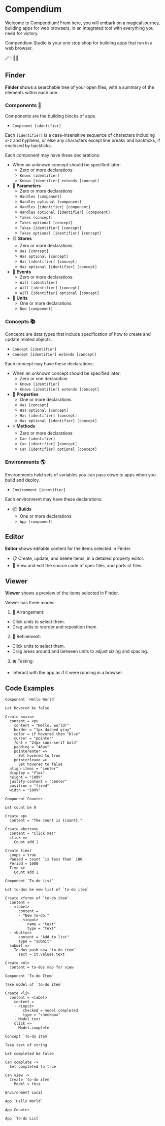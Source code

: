 # Compendium

Welcome to Compendium! From here, you will embark on a magical journey, building apps for web browsers, in an integrated tool with everything you need for victory.

Compendium Studio is your one stop shop for building apps that run in a web browser.

🪄✨💖🌺

## Finder

**Finder** shows a searchable tree of your open files, with a summary of the elements within each one.

### Components 🧱

Components are the building blocks of apps.

- `Component [identifier]`

Each `[identifier]` is a case-insensitive sequence of characters including a-z and hyphens, or else any characters except line breaks and backticks, if enclosed by backticks.

Each component may have these declarations:

- When an unknown concept should be specified later:
  - Zero or more declarations
  - `Knows [identifier]`
  - `Knows [identifier] extends [concept]`
- 🔻 **Parameters**
  - Zero or more declarations
  - `Handles [component]`
  - `Handles optional [component]`
  - `Handles [identifier] [component]`
  - `Handles optional [identifier] [component]`
  - `Takes [concept]`
  - `Takes optional [concept]`
  - `Takes [identifier] [concept]`
  - `Takes optional [identifier] [concept]`
- 🟨 **Stores**
  - Zero or more declarations
  - `Has [concept]`
  - `Has optional [concept]`
  - `Has [identifier] [concept]`
  - `Has optional [identifier] [concept]`
- 🔺 **Events**
  - Zero or more declarations
  - `Will [identifier]`
  - `Will [identifier] [concept]`
  - `Will [identifier] optional [concept]`
- 🔵 **Units**
  - One or more declarations
  - `New [component]`

### Concepts 📚

Concepts are data types that include specification of how to create and update related objects.

- `Concept [identifier]`
- `Concept [identifier] extends [concept]`

Each concept may have these declarations:

- When an unknown concept should be specified later:
  - Zero or one declaration
  - `Knows [identifier]`
  - `Knows [identifier] extends [concept]`
- 🔶 **Properties**
  - One or more declarations
  - `Has [concept]`
  - `Has optional [concept]`
  - `Has [identifier] [concept]`
  - `Has optional [identifier] [concept]`
- ⚡️ **Methods**
  - Zero or more declarations
  - `Can [identifier]`
  - `Can [identifier] [concept]`
  - `Can [identifier] optional [concept]`

### Environments 🌎

Environments hold sets of variables you can pass down to apps when you build and deploy.

- `Environment [identifier]`

Each environment may have these declarations:

- 📦 **Builds**
  - One or more declarations
  - `App [component]`

## Editor

**Editor** shows editable content for the items selected in Finder.

- 📋 Create, update, and delete items, in a detailed property editor.
- 💎 View and edit the source code of spec files, and parts of files.

## Viewer

**Viewer** shows a preview of the items selected in Finder.

Viewer has three modes:

1. 🧩 Arrangement:

- Click units to select them.
- Drag units to reorder and reposition them.

2. 🎨 Refinement:

- Click units to select them.
- Drag areas around and between units to adjust sizing and spacing.

3. 🚘 Testing:

- Interact with the app as if it were running in a browser.

## Code Examples

```
Component `Hello World`

Let hovered be false

Create <main>
  content = <p>
    content = "Hello, world!"
    border = "1px dashed gray"
    color = if hovered then "blue"
    cursor = "pointer"
    font = "24px sans-serif bold"
    padding = "48px"
    pointerenter =>
      Set hovered to true
    pointerleave =>
      Set hovered to false
  align-items = "center"
  display = "flex"
  height = "100%"
  justify-content = "center"
  position = "fixed"
  width = "100%"

```

```
Component Counter

Let count be 0

Create <p>
  content = "The count is {count}."

Create <button>
  content = "Click me!"
  click =>
    Count add 1

Create timer
  Loops = true
  Paused = count `is less than` 100
  Period = 1000
  Time =>
    Count add 1

```

```
Component `To-do List`

Let to-dos be new list of `to-do item`

Create <form> of `to-do item`
  content =
  - <label>
      content =
      - "New To-do:"
      - <input>
          name = "text"
          type = "text"
  - <button>
      content = "Add to list"
      type = "submit"
  submit =>
    To-dos push new `to-do item`
      Text = it.values.text

Create <ul>
  content = to-dos map for view

```

```
Component `To-do Item`

Take model of `to-do item`

Create <li>
  content = <label>
    content =
    - <input>
        checked = model.completed
        type = "checkbox"
    - Model.text
    click =>
      Model.complete

```

```
Concept `To-do Item`

Take text of string

Let completed be false

Can complete ->
  Set completed to true

Can view ->
  Create `to-do item`
    Model = this

```

```
Environment Local

App `Hello World`

App Counter

App `To-do List`

```
